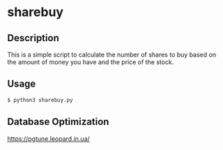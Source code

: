 # sharebuy

## Description

This is a simple script to calculate the number of shares to buy based on the amount of money you have and the price of the stock.

## Usage

```bash
$ python3 sharebuy.py
```

## Database Optimization

https://pgtune.leopard.in.ua/